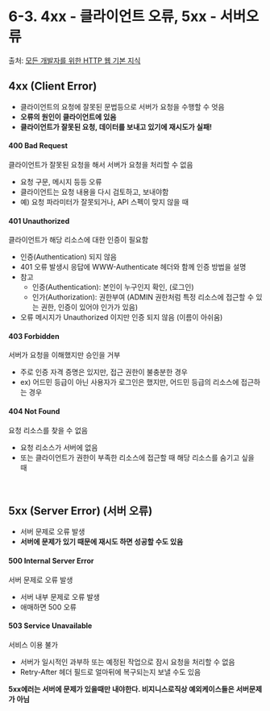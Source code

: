 # 6-3. 4xx - 클라이언트 오류, 5xx - 서버오류
 
 출처: [모든 개발자를 위한 HTTP 웹 기본 지식](https://www.inflearn.com/course/http-%EC%9B%B9-%EB%84%A4%ED%8A%B8%EC%9B%8C%ED%81%AC/dashboard)
 
 
## 4xx (Client Error)

* 클라이언트의 요청에 잘못된 문법등으로 서버가 요청을 수행할 수 엇음
* **오류의 원인이 클라이언트에 있음**
* **클라이언트가 잘못된 요청, 데이터를 보내고 있기에 재시도가 실패!**

#### 400 Bad Request

 클라이언트가 잘못된 요청을 해서 서버가 요청을 처리할 수 없음
 
* 요청 구문, 메시지 등등 오류
* 클라이언트는 요청 내용을 다시 검토하고, 보내야함
* 예) 요청 파라미터가 잘못되거나, API 스펙이 맞지 않을 때

#### 401 Unauthorized

 클라이언트가 해당 리소스에 대한 인증이 필요함
 
* 인증(Authentication) 되지 않음
* 401 오류 발생시 응답에 WWW-Authenticate 헤더와 함께 인증 방법을 설명
* 참고
  * 인증(Authentication): 본인이 누구인지 확인, (로그인)
  * 인가(Authorization): 권한부여 (ADMIN 권한처럼 특정 리소스에 접근할 수 있는 권한, 
인증이 있어야 인가가 있음)
* 오류 메시지가 Unauthorized 이지만 인증 되지 않음 (이름이 아쉬움)

#### 403 Forbidden

 서버가 요청을 이해했지만 승인을 거부
 
* 주로 인증 자격 증명은 있지만, 접근 권한이 불충분한 경우
* ex) 어드민 등급이 아닌 사용자가 로그인은 했지만, 어드민 등급의 리소스에 접근하는 경우

#### 404 Not Found
 
  요청 리소스를 찾을 수 없음
  
* 요청 리소스가 서버에 없음
* 또는 클라이언트가 권한이 부족한 리소스에 접근할 때 해당 리소스를 숨기고 싶을 때

<br>

## 5xx (Server Error) (서버 오류)

* 서버 문제로 오류 발생
* **서버에 문제가 있기 때문에 재시도 하면 성공할 수도 있음**

#### 500 Internal Server Error

 서버 문제로 오류 발생
 
* 서버 내부 문제로 오류 발생
* 애매하면 500 오류

#### 503 Service Unavailable

 서비스 이용 불가
 
* 서버가 일시적인 과부하 또는 예정된 작업으로 잠시 요청을 처리할 수 없음
* Retry-After 헤더 필드로 얼마뒤에 복구되는지 보낼 수도 있음

**5xx에러는 서버에 문제가 있을때만 내야한다. 비지니스로직상 예외케이스들은 서버문제가 아님**






